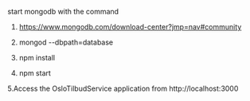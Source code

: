 start mongodb with the command

1. https://www.mongodb.com/download-center?jmp=nav#community
   
2. mongod --dbpath=database

3. npm install

4. npm start

5.Access the OsloTilbudService application from http://localhost:3000
